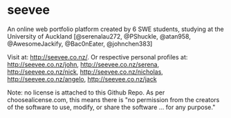 # seevee
An online web portfolio platform created by 6 SWE students, studying at the University of Auckland [@serenalau272, @PShuckle, @atan958, @AwesomeJackify, @Bac0nEater, @johnchen383]

Visit at: http://seevee.co.nz/.
Or respective personal profiles at: http://seevee.co.nz/john, http://seevee.co.nz/serena, http://seevee.co.nz/nick, http://seevee.co.nz/nicholas, http://seevee.co.nz/angelo, http://seevee.co.nz/jack

Note: no license is attached to this Github Repo. As per choosealicense.com, this means there is "no permission from the creators of the software to use, modify, or share the software ... for any purpose."
